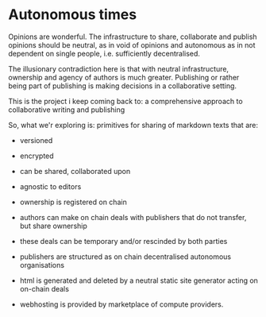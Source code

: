# Autonomous times

Opinions are wonderful. The infrastructure to share, collaborate and publish opinions should be neutral, as in void of opinions and autonomous as in not dependent on single people, i.e. sufficiently decentralised. 

The illusionary contradiction here is that with neutral infrastructure, ownership and agency of authors is much greater. Publishing or rather being part of publishing is making decisions in a collaborative setting. 

This is the project i keep coming back to: a comprehensive approach to collaborative writing and publishing

So, what we'r exploring is: primitives for sharing of markdown texts that are:

* versioned
* encrypted
* can be shared, collaborated upon
* agnostic to editors

* ownership is registered on chain 
* authors can make on chain deals with publishers that do not transfer, but share ownership 
* these deals can be temporary and/or rescinded by both parties

* publishers are structured as on chain decentralised autonomous organisations
* html is generated and deleted by a neutral static site generator acting on on-chain deals
* webhosting is provided by marketplace of compute providers. 
